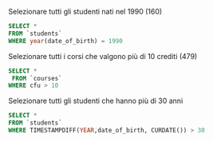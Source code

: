 Selezionare tutti gli studenti nati nel 1990 (160)
```SQL
SELECT *
FROM `students`
WHERE year(date_of_birth) = 1990
```
Selezionare tutti i corsi che valgono più di 10 crediti (479)
```SQL
SELECT *
 FROM `courses`
WHERE cfu > 10
```
Selezionare tutti gli studenti che hanno più di 30 anni
```SQL
SELECT * 
FROM `students`
WHERE TIMESTAMPDIFF(YEAR,date_of_birth, CURDATE()) > 30
```